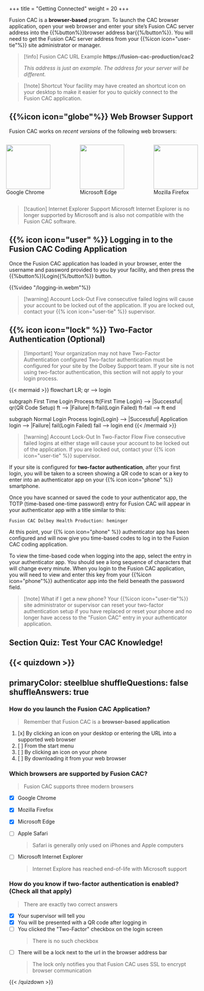 +++
title = "Getting Connected"
weight = 20
+++

Fusion CAC is a **browser-based** program. To launch the CAC browser application,
open your web browser and enter your site’s Fusion CAC server address into the
{{%button%}}browser address bar{{%/button%}}.  You will need to get the Fusion
CAC server address from your {{%icon icon="user-tie"%}} site administrator or
manager.

> [!info] Fusion CAC URL Example
> **https://fusion-cac-production/cac2**
>
>*This address is just an example. The address for your server will be different.*

> [!note] Shortcut
Your facility may have created an shortcut icon on your desktop to make it easier
for you to quickly connect to the Fusion CAC application.

## {{%icon icon="globe"%}} Web Browser Support

Fusion CAC works on *recent versions* of the following web browsers:

<div style="display: flex; justify-content: center;">
  <figure>
    <img src="https://upload.wikimedia.org/wikipedia/commons/e/e1/Google_Chrome_icon_%28February_2022%29.svg" style="width: 120px">
    <figcaption>Google Chrome</figcaption>
  </figure>
  <figure>
    <img src="https://upload.wikimedia.org/wikipedia/commons/7/7e/Microsoft_Edge_logo_%282019%29.png" style="width: 120px">
    <figcaption>Microsoft Edge</figcaption>
  </figure>
  <figure>
    <img src="https://upload.wikimedia.org/wikipedia/commons/7/76/Mozilla_Firefox_logo_2013.svg" style="width: 120px">
    <figcaption>Mozilla Firefox</figcaption>
  </figure>
</div>

> [!caution] Internet Explorer Support
Microsoft Internet Explorer is no longer supported by Microsoft and is also not compatible with
the Fusion CAC software.

## {{% icon icon="user" %}} Logging in to the Fusion CAC Coding Application

Once the Fusion CAC application has loaded in your browser, enter the username and password
provided to you by your facility, and then press the {{%button%}}Login{{%/button%}} button.

{{%video "/logging-in.webm"%}}

> [!warning] Account Lock-Out
Five consecutive failed logins will cause your account to be locked out of the
application.  If you are locked out, contact your {{% icon icon="user-tie" %}} supervisor.

## {{% icon icon="lock" %}} Two-Factor Authentication (Optional)

> [!important] Your organization may not have Two-Factor Authentication configured
Two-factor authentication must be configured for your site by the Dolbey Support team.
If your site is not using two-factor authentication, this section will not apply to your login
process.

{{< mermaid >}}
flowchart LR;
  qr --> login

  subgraph First Time Login Process
  ft{First Time Login} --> |Successful| qr(QR Code Setup)
  ft --> |Failure| ft-fail(Login Failed)
  ft-fail --> ft
  end

  subgraph Normal Login Process
  login{Login} --> |Successful| Application
  login --> |Failure| fail(Login Failed)
  fail --> login
  end
{{< /mermaid >}}

> [!warning] Account Lock-Out In Two-Factor Flow
Five consecutive failed logins at either stage will cause your account to be locked out of the
application.  If you are locked out, contact your {{% icon icon="user-tie" %}} supervisor.

If your site is configured for **two-factor authentication**, after your first login, you will be
taken to a screen showing a QR code to scan or a key to enter into
an authenticator app on your {{% icon icon="phone" %}} smartphone.  

Once you have scanned or saved the code to your authenticator app, the TOTP (time-based one-time
password) entry for Fusion CAC will appear in your authenticator  app with a title similar to this:

```
Fusion CAC Dolbey Health Production: heminger
```

At this point, your {{% icon icon="phone" %}} authenticator app has been configured and will now
give you time-based codes to log in to the Fusion CAC coding application.

To view the time-based code when logging into the app, select the entry in your authenticator app.
You should see a long sequence of characters that will change every minute.  When you login to the
Fusion CAC application, you will need to view and enter this key from your {{%icon icon="phone"%}}
authenticator app into the field beneath the password field.

> [!note] What if I get a new phone?
Your {{%icon icon="user-tie"%}} site administrator or supervisor can reset your two-factor
authentication setup if you have replaced or reset your phone and no longer have access
to the "Fusion CAC" entry in your authenticator application.

## Section Quiz: Test Your CAC Knowledge!

{{< quizdown >}}
---
primaryColor: steelblue
shuffleQuestions: false
shuffleAnswers: true
---


### How do you launch the Fusion CAC Application?

> Remember that Fusion CAC is a **browser-based application**

1. [x] By clicking an icon on your desktop or entering the URL into a supported web browser
1. [ ] From the start menu
1. [ ] By clicking an icon on your phone
1. [ ] By downloading it from your web browser


### Which browsers are supported by Fusion CAC?

> Fusion CAC supports three modern browsers

- [x] Google Chrome
- [x] Mozilla Firefox
- [x] Microsoft Edge
- [ ] Apple Safari
  > Safari is generally only used on iPhones and Apple computers
- [ ] Microsoft Internet Explorer
  > Internet Explore has reached end-of-life with Microsoft support


### How do you know if two-factor authentication is enabled? (Check all that apply)

> There are exactly two correct answers

- [x] Your supervisor will tell you
- [x] You will be presented with a QR code after logging in
- [ ] You clicked the "Two-Factor" checkbox on the login screen
  > There is no such checkbox
- [ ] There will be a lock next to the url in the browser address bar
  > The lock only notifies you that Fusion CAC uses SSL to encrypt browser communication

{{< /quizdown >}}
